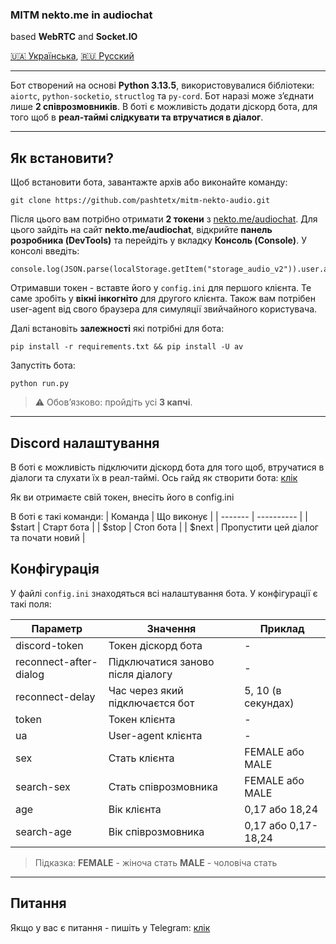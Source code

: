 ### MITM nekto.me in audiochat

based **WebRTC** and **Socket.IO**

[🇺🇦 Українська](./README.md), [🇷🇺 Русский](./README_ru.md)

---

Бот створений на основі **Python 3.13.5**, використовувалися бібліотеки: `aiortc`, `python-socketio`, `structlog` та `py-cord`.
Бот наразі може з’єднати лише **2 співрозмовників**. В боті є можливість додати діскорд бота, для того щоб в **реал-таймі слідкувати та втручатися в діалог**.

---

## Як встановити?

Щоб встановити бота, завантажте архів або виконайте команду:

```
git clone https://github.com/pashtetx/mitm-nekto-audio.git
```

Після цього вам потрібно отримати **2 токени** з [nekto.me/audiochat](https://nekto.me/audiochat).
Для цього зайдіть на сайт **nekto.me/audiochat**, відкрийте **панель розробника (DevTools)** та перейдіть у вкладку **Консоль (Console)**.
У консолі введіть:

```
console.log(JSON.parse(localStorage.getItem("storage_audio_v2")).user.authToken)
```

Отримавши токен - вставте його у `config.ini` для першого клієнта. Те саме зробіть у **вікні інкогніто** для другого клієнта. Також вам потрібен user-agent від свого браузера для симуляції звийчайного користувача.

Далі встановіть **залежності** які потрібні для бота:
```
pip install -r requirements.txt && pip install -U av
```

Запустіть бота:
```
python run.py
```

> ⚠️ Обов’язково: пройдіть усі **3 капчі**.

---

## Discord налаштування
В боті є можливість підключити діскорд бота для того щоб, втручатися в діалоги та слухати їх в реал-таймі. Ось гайд як створити бота: [клік](https://3v-host.com/uk/blog/how-to-create-a-discord-bot/)

Як ви отримаєте свій токен, внесіть його в config.ini

В боті є такі команди:
| Команда | Що виконує |
| ------- | ---------- |
| $start  | Старт бота |
| $stop   | Стоп бота  |
| $next   | Пропустити цей діалог та почати новий |

## Конфігурація

У файлі `config.ini` знаходяться всі налаштування бота. У конфігурації є такі поля:

| Параметр               | Значення             | Приклад             |
| ----------             | -------------------- | ------------------- |
| discord-token          | Токен діскорд бота   | -                   |
| reconnect-after-dialog | Підключатися заново після діалогу   | -                   |
| reconnect-delay        | Час через який підключаєтся бот   | 5, 10 (в секундах)                   |
| token                  | Токен клієнта        | -                   |
| ua                     | User-agent клієнта   | -                   |
| sex                    | Стать клієнта        | FEMALE або MALE     |
| search-sex             | Стать співрозмовника | FEMALE або MALE     |
| age                    | Вік клієнта          | 0,17 або 18,24      |
| search-age             | Вік співрозмовника   | 0,17 або 0,17-18,24 |

> Підказка:
> **FEMALE** - жіноча стать
> **MALE** - чоловіча стать

---

## Питання

Якщо у вас є питання - пишіть у Telegram: [клік](https://t.me/+ESHNRLki3qlkODQy)
